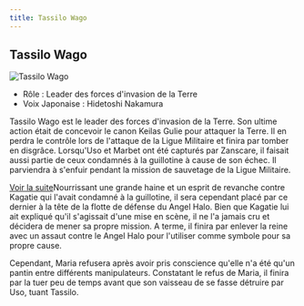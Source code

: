 ```yaml
---
title: Tassilo Wago
---
```


Tassilo Wago
------------


![Tassilo Wago](/images/stories/saga/vgundam/persos/tassilo-wago.png)


* Rôle : Leader des forces d'invasion de la Terre
* Voix Japonaise : Hidetoshi Nakamura


Tassilo Wago est le leader des forces d'invasion de la Terre. Son ultime action était de concevoir le canon Keilas Gulie pour attaquer la Terre. Il en perdra le contrôle lors de l'attaque de la Ligue Militaire et finira par tomber en disgrâce. Lorsqu'Uso et Marbet ont été capturés par Zanscare, il faisait aussi partie de ceux condamnés à la guillotine à cause de son échec. Il parviendra à s'enfuir pendant la mission de sauvetage de la Ligue Militaire.


[Voir la suite](javascript:spoiler();)Nourrissant une grande haine et un esprit de revanche contre Kagatie qui l'avait condamné à la guillotine, il sera cependant placé par ce dernier à la tête de la flotte de défense du Angel Halo. Bien que Kagatie lui ait expliqué qu'il s'agissait d'une mise en scène, il ne l'a jamais cru et décidera de mener sa propre mission. A terme, il finira par enlever la reine avec un assaut contre le Angel Halo pour l'utiliser comme symbole pour sa propre cause.


Cependant, Maria refusera après avoir pris conscience qu'elle n'a été qu'un pantin entre différents manipulateurs. Constatant le refus de Maria, il finira par la tuer peu de temps avant que son vaisseau de se fasse détruire par Uso, tuant Tassilo. 

